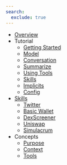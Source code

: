 ```yaml
---
search:
  exclude: true
---
```

- [Overview](index.md)
- Tutorial
    - [Getting Started](getting-started/index.md)
    - [Model](getting-started/model.md)
    - [Conversation](getting-started/conversation.md)
    - [Summarize](getting-started/summarize.md)
    - [Using Tools](getting-started/tools.md)
    - [Skills](getting-started/skills.md)
    - [Implicits](getting-started/implicits.md)
    - [Config](getting-started/config.md)
- [Skills](skills/index.md)
    - [Twitter](skills/twitter.md)
    - [Basic Wallet](skills/basic_wallet.md)
    - [DexScreener](skills/dexscreener.md)
    - [Uniswap](skills/uniswap.md)
    - [Simulacrum](skills/simulacrum.md)
- Concepts
    - [Purpose](concepts/rationale.md)
    - [Context](concepts/context.md)
    - [Tools](concepts/tools.md)
